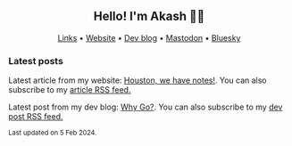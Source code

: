 <h2 align="center">Hello! I'm Akash 👋🏽</h2>
<p align="center">
						<a href="https://akash.lol/" rel="me">Links</a> •
						<a href="https://akashgoswami.com/" rel="me">Website</a> •
						<a href="https://akashgoswami.dev/" rel="me">Dev blog</a> •
						<a href="https://hachyderm.io/@akashgoswami" rel="me">Mastodon</a> •
						<a href="https://bsky.app/profile/akashgoswami.com" rel="me">Bluesky</a>
  					</p>
<h3>Latest posts</h3>
<p>Latest article from my website: <a href="https://akashgoswami.com/articles/adding-notes/">Houston, we have notes!</a>. You can also subscribe to my <a href="https://akashgoswami.com/articles/index.xml">article RSS feed.</a></p>
<p>Latest post from my dev blog: <a href="https://akashgoswami.dev/posts/why-go/">Why Go?</a>. You can also subscribe to my <a href="https://akashgoswami.dev/posts/index.xml">dev post RSS feed.</a></p>

<sub>Last updated on 5 Feb 2024.<sub>
